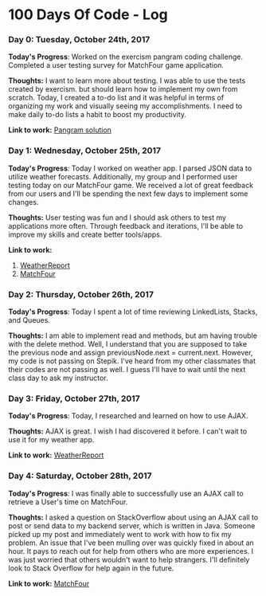 # 100 Days Of Code - Log

### Day 0: Tuesday, October 24th, 2017

**Today's Progress**: Worked on the exercism pangram coding challenge. Completed a user testing survey for MatchFour game application. 

**Thoughts:** I want to learn more about testing. I was able to use the tests created by exercism. but should learn how to implement my own from scratch. Today, I created a to-do list and it was helpful in terms of organizing my work and visually seeing my accomplishments. I need to make daily to-do lists a habit to boost my productivity. 

**Link to work:** [Pangram solution](https://github.com/ctam91/exercism/tree/master/pangram)

### Day 1: Wednesday, October 25th, 2017

**Today's Progress**: Today I worked on weather app. I parsed JSON data to utilize weather forecasts. Additionally, my group and I performed user testing today on our MatchFour game. We received a lot of great feedback from our users and I'll be spending the next few days to implement some changes. 

**Thoughts:** User testing was fun and I should ask others to test my applications more often. Through feedback and iterations, I'll be able to improve my skills and create better tools/apps.  

**Link to work:** 
1. [WeatherReport](https://github.com/ctam91/weather-report)
2. [MatchFour](https://github.com/jharkreader/match-four)

### Day 2: Thursday, October 26th, 2017

**Today's Progress**: Today I spent a lot of time reviewing LinkedLists, Stacks, and Queues. 

**Thoughts:** I am able to implement read and methods, but am having trouble with the delete method. Well, I understand that you are supposed to take the previous node and assign previousNode.next = current.next. However, my code is not passing on Stepik. I've heard from my other classmates that their codes are not passing as well. I guess I'll have to wait until the next class day to ask my instructor. 

### Day 3: Friday, October 27th, 2017

**Today's Progress**: Today, I researched and learned on how to use AJAX. 

**Thoughts:** AJAX is great. I wish I had discovered it before. I can't wait to use it for my weather app. 

**Link to work:** 
[WeatherReport](https://github.com/ctam91/weather-report)

### Day 4: Saturday, October 28th, 2017

**Today's Progress**: I was finally able to successfully use an AJAX call to retrieve a User's time on MatchFour.

**Thoughts:** I asked a question on StackOverflow about using an AJAX call to post or send data to my backend server, which is written in Java. Someone picked up my post and immediately went to work with how to fix my problem. An issue that I've been mulling over was quickly fixed in about an hour. It pays to reach out for help from others who are more experiences. I was just worried that others wouldn't want to help strangers. I'll definitely look to Stack Overflow for help again in the future. 

**Link to work:** 
[MatchFour](https://github.com/jharkreader/match-four)




